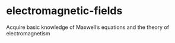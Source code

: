 # electromagnetic-fields
Acquire basic knowledge of Maxwell’s equations and the theory of electromagnetism
